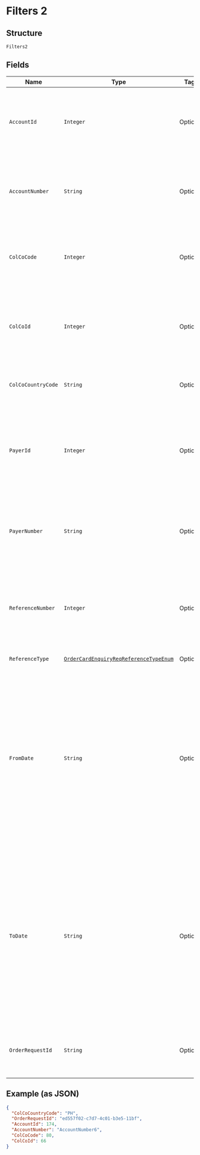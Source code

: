 
# Filters 2

## Structure

`Filters2`

## Fields

| Name | Type | Tags | Description | Getter | Setter |
|  --- | --- | --- | --- | --- | --- |
| `AccountId` | `Integer` | Optional | Account ID of the customer.<br/> Optional if AccountNumber is passed, else mandatory. <br/> This input is a search criterion, if given. | Integer getAccountId() | setAccountId(Integer accountId) |
| `AccountNumber` | `String` | Optional | Account Number of the customer.<br/> Optional if AccountId is passed, else mandatory.<br/> This input is a search criterion, if given. | String getAccountNumber() | setAccountNumber(String accountNumber) |
| `ColCoCode` | `Integer` | Optional | Collecting Company Code (Shell Code) of the selected payer. <br /><br>Optional – when ‘ReferenceNumber’ is provided.<br /> | Integer getColCoCode() | setColCoCode(Integer colCoCode) |
| `ColCoId` | `Integer` | Optional | Collecting Company Id (in ) of the selected payer. <br /><br>Optional – when ‘ReferenceNumber’ is provided. Else, either ‘ColCoId’ or ‘ColCoCode’ is mandatory.<br /> | Integer getColCoId() | setColCoId(Integer colCoId) |
| `ColCoCountryCode` | `String` | Optional | ISO 3166 Alpha-2 Country Code for the customer and card owning country. | String getColCoCountryCode() | setColCoCountryCode(String colCoCountryCode) |
| `PayerId` | `Integer` | Optional | Payer Id (i.e. Customer Id of the Payment Customer) of the selected payer.<br /><br>Optional – when ‘ReferenceNumber’ is provided. Else, either ‘PayerId’ or ‘PayerNumber’ is mandatory. | Integer getPayerId() | setPayerId(Integer payerId) |
| `PayerNumber` | `String` | Optional | Payer Number of the selected payer.<br /><br>Optional – when ‘ReferenceNumber’ is provided. Else, either ‘PayerId’ or ‘PayerNumber’ is mandatory. | String getPayerNumber() | setPayerNumber(String payerNumber) |
| `ReferenceNumber` | `Integer` | Optional | Reference number of the Card Order/ Bulk Card Order/ Order Card Request.<br /><br>Mandatory when ColCo and Payer fields are not provided. Else, optional. | Integer getReferenceNumber() | setReferenceNumber(Integer referenceNumber) |
| `ReferenceType` | [`OrderCardEnquiryReqReferenceTypeEnum`](../../doc/models/order-card-enquiry-req-reference-type-enum.md) | Optional | - | OrderCardEnquiryReqReferenceTypeEnum getReferenceType() | setReferenceType(OrderCardEnquiryReqReferenceTypeEnum referenceType) |
| `FromDate` | `String` | Optional | Card Orders from Date/Time.<br /><br>Optional.<br /><br>Value should be with in last 7 days<br /><br>This field is ignored if ReferenceNumber is provided <br /><br>This field is optional when not provided and ReferenceNumber is null or empty then the value should be set to D-7(Where D is current date)<br /><br>Format: yyyyMMdd | String getFromDate() | setFromDate(String fromDate) |
| `ToDate` | `String` | Optional | Card Order to Date/Time<br /><br>Optional<br /><br>Value should be with in last 7 days<br /><br>This field is ignored if ReferenceNumber is provided <br /><br>This field is optional when not provided and ReferenceNumber is null or empty then the value should be set to current date<br /><br>Format: yyyyMMdd | String getToDate() | setToDate(String toDate) |
| `OrderRequestId` | `String` | Optional | Client provided Unique Id of the original Order Card request, the status of which is enquired by this API | String getOrderRequestId() | setOrderRequestId(String orderRequestId) |

## Example (as JSON)

```json
{
  "ColCoCountryCode": "PH",
  "OrderRequestId": "ed557f02-c7d7-4c01-b3e5-11bf",
  "AccountId": 174,
  "AccountNumber": "AccountNumber6",
  "ColCoCode": 80,
  "ColCoId": 66
}
```

